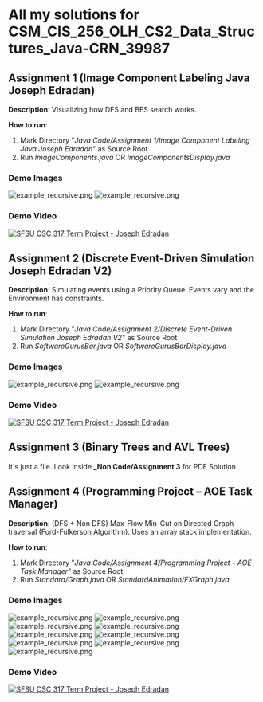# All my solutions for CSM_CIS_256_OLH_CS2_Data_Structures_Java-CRN_39987

## Assignment 1 (Image Component Labeling Java Joseph Edradan)

__Description__: Visualizing how DFS and BFS search works.

__How to run__:

1. Mark Directory "_Java Code/Assignment 1/Image Component Labeling Java Joseph Edradan_" as Source Root
2. Run _ImageComponents.java_ OR _ImageComponentsDisplay.java_

### Demo Images

![example_recursive.png](https://raw.githubusercontent.com/josephedradan/CSM_CIS_256_OLH_CS2_Data_Structures_Java-CRN_39987/main/images/assignment_1_0.png)
![example_recursive.png](https://raw.githubusercontent.com/josephedradan/CSM_CIS_256_OLH_CS2_Data_Structures_Java-CRN_39987/main/images/assignment_1_1.png)

### Demo Video

[![SFSU CSC 317 Term Project - Joseph Edradan](https://img.youtube.com/vi/JkxhhRkzA4g/maxresdefault.jpg)](https://www.youtube.com/watch?v=JkxhhRkzA4g)

## Assignment 2 (Discrete Event-Driven Simulation Joseph Edradan V2)

__Description__: Simulating events using a Priority Queue. Events vary and the Environment has constraints.    

__How to run__:

1. Mark Directory "_Java Code/Assignment 2/Discrete Event-Driven Simulation Joseph Edradan V2_" as Source Root
2. Run _SoftwareGurusBar.java_ OR _SoftwareGurusBarDisplay.java_

### Demo Images

![example_recursive.png](https://raw.githubusercontent.com/josephedradan/CSM_CIS_256_OLH_CS2_Data_Structures_Java-CRN_39987/main/images/assignment_2_0.png)
![example_recursive.png](https://raw.githubusercontent.com/josephedradan/CSM_CIS_256_OLH_CS2_Data_Structures_Java-CRN_39987/main/images/assignment_2_1.png)

### Demo Video

[![SFSU CSC 317 Term Project - Joseph Edradan](https://img.youtube.com/vi/p3R86sD1Y5E/maxresdefault.jpg)](https://www.youtube.com/watch?v=p3R86sD1Y5E)

## Assignment 3 (Binary Trees and AVL Trees)

It's just a file. Look inside __\_Non Code/Assignment 3__ for PDF Solution

## Assignment 4 (Programming Project – AOE Task Manager)

__Description__: (DFS + Non DFS) Max-Flow Min-Cut on Directed Graph traversal (Ford-Fulkerson Algorithm). Uses an array stack implementation.

__How to run__:

1. Mark Directory "_Java Code/Assignment 4/Programming Project – AOE Task Manager_" as Source Root
2. Run _Standard/Graph.java_ OR _StandardAnimation/FXGraph.java_

### Demo Images

![example_recursive.png](https://raw.githubusercontent.com/josephedradan/CSM_CIS_256_OLH_CS2_Data_Structures_Java-CRN_39987/main/images/assignment_4_0.png)
![example_recursive.png](https://raw.githubusercontent.com/josephedradan/CSM_CIS_256_OLH_CS2_Data_Structures_Java-CRN_39987/main/images/assignment_4_1.png)
![example_recursive.png](https://raw.githubusercontent.com/josephedradan/CSM_CIS_256_OLH_CS2_Data_Structures_Java-CRN_39987/main/images/assignment_4_2.png)
![example_recursive.png](https://raw.githubusercontent.com/josephedradan/CSM_CIS_256_OLH_CS2_Data_Structures_Java-CRN_39987/main/images/assignment_4_3.png)
![example_recursive.png](https://raw.githubusercontent.com/josephedradan/CSM_CIS_256_OLH_CS2_Data_Structures_Java-CRN_39987/main/images/assignment_4_4.png)
![example_recursive.png](https://raw.githubusercontent.com/josephedradan/CSM_CIS_256_OLH_CS2_Data_Structures_Java-CRN_39987/main/images/assignment_4_5.png)
![example_recursive.png](https://raw.githubusercontent.com/josephedradan/CSM_CIS_256_OLH_CS2_Data_Structures_Java-CRN_39987/main/images/assignment_4_6.png)
![example_recursive.png](https://raw.githubusercontent.com/josephedradan/CSM_CIS_256_OLH_CS2_Data_Structures_Java-CRN_39987/main/images/assignment_4_7.png)
![example_recursive.png](https://raw.githubusercontent.com/josephedradan/CSM_CIS_256_OLH_CS2_Data_Structures_Java-CRN_39987/main/images/assignment_4_8.png)

### Demo Video

[![SFSU CSC 317 Term Project - Joseph Edradan](https://img.youtube.com/vi/KCc3GwFtNXc/maxresdefault.jpg)](https://www.youtube.com/watch?v=KCc3GwFtNXc)
